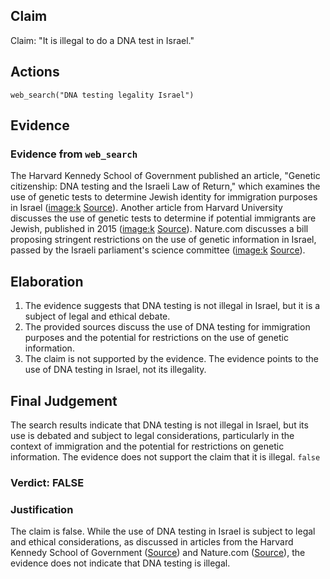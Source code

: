 ## Claim
Claim: "It is illegal to do a DNA test in Israel."

## Actions
```
web_search("DNA testing legality Israel")
```

## Evidence
### Evidence from `web_search`
The Harvard Kennedy School of Government published an article, "Genetic citizenship: DNA testing and the Israeli Law of Return," which examines the use of genetic tests to determine Jewish identity for immigration purposes in Israel (<image:k> [Source](https://ideas.repec.org/p/hrv/hksfac/29408321.html)). Another article from Harvard University discusses the use of genetic tests to determine if potential immigrants are Jewish, published in 2015 (<image:k> [Source](https://dash.harvard.edu/entities/publication/73120379-1b48-6bd4-e053-0100007fdf3b)). Nature.com discusses a bill proposing stringent restrictions on the use of genetic information in Israel, passed by the Israeli parliament's science committee (<image:k> [Source](https://www.nature.com/articles/28247)).


## Elaboration
1.  The evidence suggests that DNA testing is not illegal in Israel, but it is a subject of legal and ethical debate.
2.  The provided sources discuss the use of DNA testing for immigration purposes and the potential for restrictions on the use of genetic information.
3.  The claim is not supported by the evidence. The evidence points to the use of DNA testing in Israel, not its illegality.


## Final Judgement
The search results indicate that DNA testing is not illegal in Israel, but its use is debated and subject to legal considerations, particularly in the context of immigration and the potential for restrictions on genetic information. The evidence does not support the claim that it is illegal. `false`


### Verdict: FALSE

### Justification
The claim is false. While the use of DNA testing in Israel is subject to legal and ethical considerations, as discussed in articles from the Harvard Kennedy School of Government ([Source](https://ideas.repec.org/p/hrv/hksfac/29408321.html)) and Nature.com ([Source](https://www.nature.com/articles/28247)), the evidence does not indicate that DNA testing is illegal.
